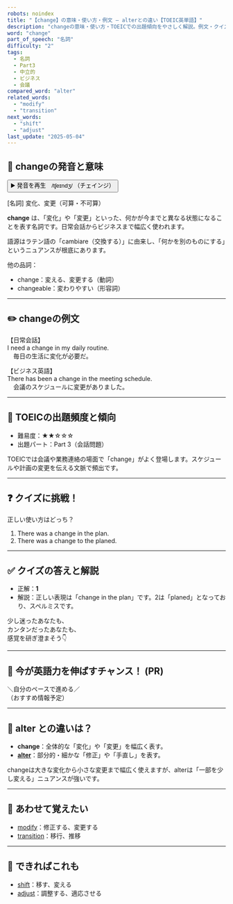 ```yaml
---
robots: noindex
title: "【change】の意味・使い方・例文 ― alterとの違い【TOEIC英単語】"
description: "changeの意味・使い方・TOEICでの出題傾向をやさしく解説。例文・クイズ付きでalterとの違いもわかりやすく学べます。"
word: "change"
part_of_speech: "名詞"
difficulty: "2"
tags:
  - 名詞
  - Part3
  - 中立的
  - ビジネス
  - 会議
compared_word: "alter"
related_words:
  - "modify"
  - "transition"
next_words:
  - "shift"
  - "adjust"
last_update: "2025-05-04"
---
```


## 🔰 changeの発音と意味

<button class="play-audio" onclick="playTTS('change')">
  <span class="play-audio-main">
    ▶️ 発音を再生　/tʃeɪndʒ/
  </span>
  <span class="play-audio-sub">
    （チェインジ）
  </span>
</button>

[名詞] 変化、変更（可算・不可算）

**change** は、「変化」や「変更」といった、何かが今までと異なる状態になることを表す名詞です。日常会話からビジネスまで幅広く使われます。

語源はラテン語の「cambiare（交換する）」に由来し、「何かを別のものにする」というニュアンスが根底にあります。

他の品詞：  
- change：変える、変更する（動詞）
- changeable：変わりやすい（形容詞）

---

## ✏️ changeの例文

【日常会話】  
I need a change in my daily routine.  
　毎日の生活に変化が必要だ。

【ビジネス英語】  
There has been a change in the meeting schedule.  
　会議のスケジュールに変更がありました。

---

## 🎯 TOEICの出題頻度と傾向

- 難易度：★★☆☆☆
- 出題パート：Part 3（会話問題）

TOEICでは会議や業務連絡の場面で「change」がよく登場します。スケジュールや計画の変更を伝える文脈で頻出です。

---

## ❓ クイズに挑戦！

正しい使い方はどっち？

1. There was a change in the plan.  
2. There was a change to the planed.

---

## ✅ クイズの答えと解説

- 正解：**1**
- 解説：正しい表現は「change in the plan」です。2は「planed」となっており、スペルミスです。

少し迷ったあなたも、  
カンタンだったあなたも、  
感覚を研ぎ澄まそう👇️

---

## 🚀 今が英語力を伸ばすチャンス！ (PR)

<div class="info-center">
＼自分のペースで進める／<br>  
（おすすめ情報予定）
</div>

---

## 🤔  alter との違いは？

- **change**：全体的な「変化」や「変更」を幅広く表す。
- **[alter](/word/alter)**：部分的・細かな「修正」や「手直し」を表す。

changeは大きな変化から小さな変更まで幅広く使えますが、alterは「一部を少し変える」ニュアンスが強いです。

---

## 🧩 あわせて覚えたい

- [modify](/word/modify)：修正する、変更する
- [transition](/word/transition)：移行、推移

---

## 📖 できればこれも

- [shift](/word/shift)：移す、変える
- [adjust](/word/adjust)：調整する、適応させる

<!-- cvid: aid39_bid43 -->
